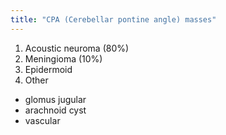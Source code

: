 ```yaml
---
title: "CPA (Cerebellar pontine angle) masses"
---
```

1. Acoustic neuroma (80%)
 2. Meningioma (10%)
 3. Epidermoid
 4. Other 
 - glomus jugular
 - arachnoid cyst
 - vascular

